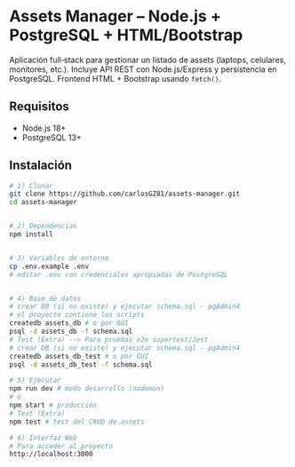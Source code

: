 # Assets Manager – Node.js + PostgreSQL + HTML/Bootstrap


Aplicación full‑stack para gestionar un listado de assets (laptops, celulares, monitores, etc.). 
Incluye API REST con Node.js/Express y persistencia en PostgreSQL. 
Frontend HTML + Bootstrap usando `fetch()`.


## Requisitos
- Node.js 18+
- PostgreSQL 13+


## Instalación
```bash
# 1) Clonar
git clone https://github.com/carlosGZ81/assets-manager.git
cd assets-manager


# 2) Dependencias
npm install


# 3) Variables de entorno
cp .env.example .env
# editar .env con credenciales apropiadas de PostgreSQL


# 4) Base de datos
# crear DB (si no existe) y ejecutar schema.sql - pgAdmin4
# el proyecto contiene los scripts
createdb assets_db # o por GUI
psql -d assets_db -f schema.sql
# Test (Extra) --> Para pruebas e2e supertest/Jest
# crear DB (si no existe) y ejecutar schema.sql - pgAdmin4
createdb assets_db_test # o por GUI
psql -d assets_db_test -f schema.sql

# 5) Ejecutar
npm run dev # modo desarrollo (nodemon)
# ó
npm start # producción
# Test (Extra)
npm test # test del CRUD de assets

# 6) Interfaz Web
# Para acceder al proyecto
http://localhost:3000
